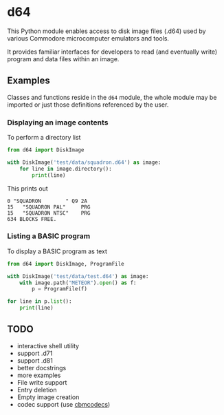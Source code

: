 # d64

This Python module enables access to disk image files (.d64) used by various Commodore microcomputer emulators and tools.

It provides familiar interfaces for developers to read (and eventually write) program and data files within an image.


## Examples

Classes and functions reside in the `d64` module, the whole module may be imported or just those definitions referenced by the user.

### Displaying an image contents

To perform a directory list

```python
from d64 import DiskImage

with DiskImage('test/data/squadron.d64') as image:
    for line in image.directory():
        print(line)
```

This prints out

```
0 "SQUADRON        " Q9 2A
15   "SQUADRON PAL"     PRG
15   "SQUADRON NTSC"    PRG
634 BLOCKS FREE.
```

### Listing a BASIC program

To display a BASIC program as text

```python
from d64 import DiskImage, ProgramFile

with DiskImage('test/data/test.d64') as image:
    with image.path("METEOR").open() as f:
        p = ProgramFile(f)

for line in p.list():
    print(line)
```


## TODO

- interactive shell utility
- support .d71
- support .d81
- better docstrings
- more examples
- File write support
- Entry deletion
- Empty image creation
- codec support (use [cbmcodecs](https://pypi.org/project/cbmcodecs/))
